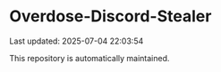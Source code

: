 # Overdose-Discord-Stealer

Last updated: 2025-07-04 22:03:54

This repository is automatically maintained.
